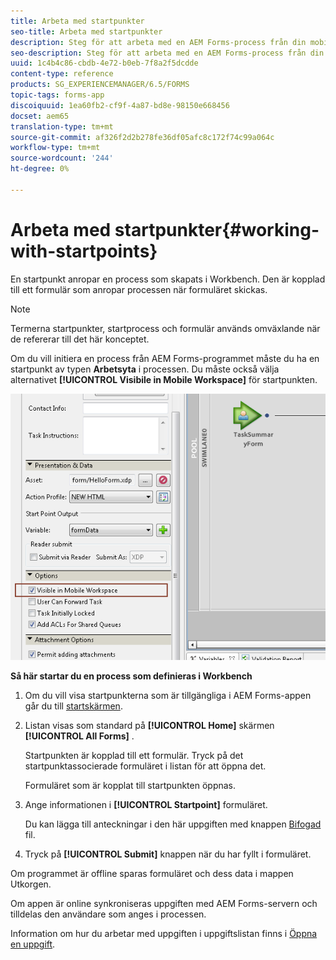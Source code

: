 ```yaml
---
title: Arbeta med startpunkter
seo-title: Arbeta med startpunkter
description: Steg för att arbeta med en AEM Forms-process från din mobila enhet som definieras i Workbench.
seo-description: Steg för att arbeta med en AEM Forms-process från din mobila enhet som definieras i Workbench.
uuid: 1c4b4c86-cbdb-4e72-b0eb-7f8a2f5dcdde
content-type: reference
products: SG_EXPERIENCEMANAGER/6.5/FORMS
topic-tags: forms-app
discoiquuid: 1ea60fb2-cf9f-4a87-bd8e-98150e668456
docset: aem65
translation-type: tm+mt
source-git-commit: af326f2d2b278fe36df05afc8c172f74c99a064c
workflow-type: tm+mt
source-wordcount: '244'
ht-degree: 0%

---
```



# Arbeta med startpunkter{#working-with-startpoints}

En startpunkt anropar en process som skapats i Workbench. Den är kopplad till ett formulär som anropar processen när formuläret skickas.

>[!NOTE]
>
>Termerna startpunkter, startprocess och formulär används omväxlande när de refererar till det här konceptet.

Om du vill initiera en process från AEM Forms-programmet måste du ha en startpunkt av typen **Arbetsyta** i processen. Du måste också välja alternativet **[!UICONTROL Visibile in Mobile Workspace]** för startpunkten.

![mws_startpoint_select_option](assets/mws_startpoint_select_option.png)

**Så här startar du en process som definieras i Workbench**

1. Om du vill visa startpunkterna som är tillgängliga i AEM Forms-appen går du till [startskärmen](../../forms/using/home-screen.md).
1. Listan visas som standard på **[!UICONTROL Home]** skärmen **[!UICONTROL All Forms]** .

   Startpunkten är kopplad till ett formulär. Tryck på det startpunktassocierade formuläret i listan för att öppna det.

   Formuläret som är kopplat till startpunkten öppnas.

1. Ange informationen i **[!UICONTROL Startpoint]** formuläret.

   Du kan lägga till anteckningar i den här uppgiften med knappen [Bifogad](../../forms/using/add-attachments.md) fil.

1. Tryck på **[!UICONTROL Submit]** knappen när du har fyllt i formuläret.

Om programmet är offline sparas formuläret och dess data i mappen Utkorgen.

Om appen är online synkroniseras uppgiften med AEM Forms-servern och tilldelas den användare som anges i processen.

Information om hur du arbetar med uppgiften i uppgiftslistan finns i [Öppna en uppgift](/help/forms/using/open-task.md).
